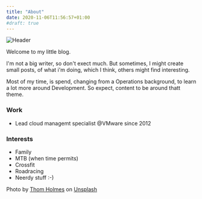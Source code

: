 ```yaml
---
title: "About"
date: 2020-11-06T11:56:57+01:00
#draft: true
---
```


![Header](/img/thom-holmes-k-xKzowQRn8-unsplash.jpg)

Welcome to my little blog.

I'm not a big writer, so don't exect much. But sometimes, I might create small posts, of what i'm doing, which I think, others might find interesting. 

Most of my time, is spend, changing from a Operations background, to learn a lot more around Development. So expect, content to be around thatt theme.

### Work
- Lead cloud managemt specialist @VMware since 2012

### Interests

- Family 
- MTB (when time permits)
- Crossfit
- Roadracing
- Neerdy stuff :-) 

<span>Photo by <a href="https://unsplash.com/@thomholmes?utm_source=unsplash&amp;utm_medium=referral&amp;utm_content=creditCopyText">Thom Holmes</a> on <a href="https://unsplash.com/s/photos/about?utm_source=unsplash&amp;utm_medium=referral&amp;utm_content=creditCopyText">Unsplash</a></span>
